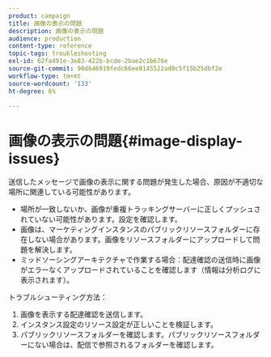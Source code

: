 ```yaml
---
product: campaign
title: 画像の表示の問題
description: 画像の表示の問題
audience: production
content-type: reference
topic-tags: troubleshooting
exl-id: 62fa491e-3e83-422b-bcde-2bae2c1b676e
source-git-commit: 98d646919fedc66ee9145522ad0c5f15b25dbf2e
workflow-type: tm+mt
source-wordcount: '133'
ht-degree: 6%

---
```


# 画像の表示の問題{#image-display-issues}

送信したメッセージで画像の表示に関する問題が発生した場合、原因が不適切な場所に関連している可能性があります。

* 場所が一致しないか、画像が重複トラッキングサーバーに正しくプッシュされていない可能性があります。設定を確認します。
* 画像は、マーケティングインスタンスのパブリックリソースフォルダーに存在しない場合があります。画像をリソースフォルダーにアップロードして問題を解決します。
* ミッドソーシングアーキテクチャで作業する場合：配達確認の送信時に画像がエラーなくアップロードされていることを確認します（情報は分析ログに表示されます）。

トラブルシューティング方法：

1. 画像を表示する配達確認を送信します。
1. インスタンス設定のリソース設定が正しいことを検証します。
1. パブリックリソースフォルダーを確認します。パブリックリソースフォルダーにない場合は、配信で参照されるフォルダーを確認します。
